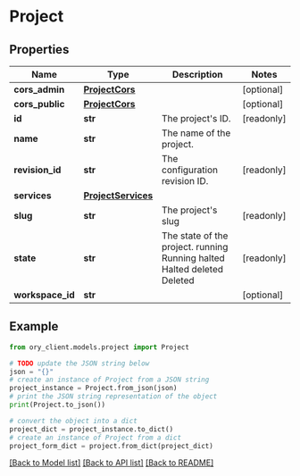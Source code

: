 # Project


## Properties

Name | Type | Description | Notes
------------ | ------------- | ------------- | -------------
**cors_admin** | [**ProjectCors**](ProjectCors.md) |  | [optional] 
**cors_public** | [**ProjectCors**](ProjectCors.md) |  | [optional] 
**id** | **str** | The project&#39;s ID. | [readonly] 
**name** | **str** | The name of the project. | 
**revision_id** | **str** | The configuration revision ID. | [readonly] 
**services** | [**ProjectServices**](ProjectServices.md) |  | 
**slug** | **str** | The project&#39;s slug | [readonly] 
**state** | **str** | The state of the project. running Running halted Halted deleted Deleted | [readonly] 
**workspace_id** | **str** |  | [optional] 

## Example

```python
from ory_client.models.project import Project

# TODO update the JSON string below
json = "{}"
# create an instance of Project from a JSON string
project_instance = Project.from_json(json)
# print the JSON string representation of the object
print(Project.to_json())

# convert the object into a dict
project_dict = project_instance.to_dict()
# create an instance of Project from a dict
project_form_dict = project.from_dict(project_dict)
```
[[Back to Model list]](../README.md#documentation-for-models) [[Back to API list]](../README.md#documentation-for-api-endpoints) [[Back to README]](../README.md)


